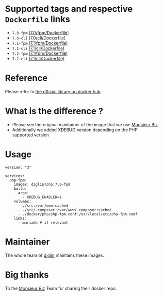 # Supported tags and respective `Dockerfile` links

* `7.0-fpm` [(7.0/fpm/Dockerfile)](https://github.com/diglin/docker/blob/master/php/7.0/fpm/Dockerfile)
* `7.0-cli` [(7.0/cli/Dockerfile)](https://github.com/diglin/docker/blob/master/php/7.0/cli/Dockerfile)
* `7.1-fpm` [(7.1/fpm/Dockerfile)](https://github.com/diglin/docker/blob/master/php/7.1/fpm/Dockerfile)
* `7.1-cli` [(7.1/cli/Dockerfile)](https://github.com/diglin/docker/blob/master/php/7.1/cli/Dockerfile)
* `7.2-fpm` [(7.1/fpm/Dockerfile)](https://github.com/diglin/docker/blob/master/php/7.2/fpm/Dockerfile)
* `7.2-cli` [(7.1/cli/Dockerfile)](https://github.com/diglin/docker/blob/master/php/7.2/cli/Dockerfile)

# Reference

Please refer to [the official library on docker hub](https://hub.docker.com/_/php/).

# What is the difference ?

- Please see the original maintainer of the image that we use [Monsieur Biz](https://github.com/monsieurbiz)
- Additionally we added XDEBUG version depending on the PHP supported version

# Usage

```
version: "3"

services:
  php-fpm:
    images: diglin/php:7.0-fpm
    build:
      args:
        - XDEBUG_ENABLED=1
    volumes:
      - ./src:/var/www:cached
      - ./src/.composer:/var/www/.composer:cached
      - ./docker/php/php-fpm.conf:/usr/local/etc/php-fpm.conf
    links: 
      - mariadb # if relevant

``` 


# Maintainer

The whole team of [diglin](https://github.com/diglin) maintains these images.

# Big thanks

To the [Monsieur Biz](https://github.com/monsieurbiz) Team for sharing their docker repo.
